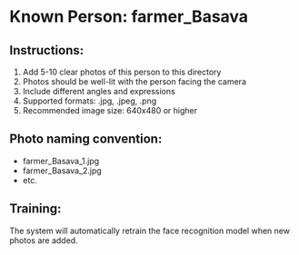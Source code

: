 
# Known Person: farmer_Basava

## Instructions:
1. Add 5-10 clear photos of this person to this directory
2. Photos should be well-lit with the person facing the camera
3. Include different angles and expressions
4. Supported formats: .jpg, .jpeg, .png
5. Recommended image size: 640x480 or higher

## Photo naming convention:
- farmer_Basava_1.jpg
- farmer_Basava_2.jpg
- etc.

## Training:
The system will automatically retrain the face recognition model when new photos are added.
